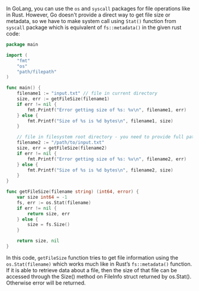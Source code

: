 In GoLang, you can use the `os` and `syscall` packages for file operations like in Rust. However, Go doesn't provide a direct way to get file size or metadata, so we have to make system call using `Stat()` function from `syscall` package which is equivalent of `fs::metadata()` in the given rust code:

```go
package main

import (
	"fmt"
	"os"
	"path/filepath"
)

func main() {
	filename1 := "input.txt" // file in current directory
	size, err := getFileSize(filename1)
	if err != nil {
		fmt.Printf("Error getting size of %s: %v\n", filename1, err)
	} else {
		fmt.Printf("Size of %s is %d bytes\n", filename1, size)
	}

	// file in filesystem root directory - you need to provide full path here
	filename2 := "/path/to/input.txt" 
	size, err = getFileSize(filename2)
	if err != nil {
		fmt.Printf("Error getting size of %s: %v\n", filename2, err)
	} else {
		fmt.Printf("Size of %s is %d bytes\n", filename2, size)
	}
}

func getFileSize(filename string) (int64, error) {
	var size int64 = -1
	fs, err := os.Stat(filename)
	if err != nil {
		return size, err
	} else {
		size = fs.Size()
	}

	return size, nil
}
``` 

In this code, `getFileSize` function tries to get file information using the `os.Stat(filename)` which works much like in Rust’s `fs::metadata()` function. If it is able to retrieve data about a file, then the size of that file can be accessed through the Size() method on FileInfo struct returned by os.Stat(). Otherwise error will be returned.

